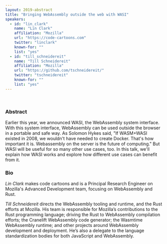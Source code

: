 ```yaml
---
layout: 2019-abstract
title: "Bringing WebAssembly outside the web with WASI"
speakers:
  - id: "lin_clark"
    name: "Lin Clark"
    affiliation: "Mozilla"
    url: "https://code-cartoons.com"
    twitter: "linclark"
    known-for: ""
    list: "yes"
  - id: "till_schneidereit"
    name: "Till Schneidereit"
    affiliation: "Mozilla"
    url: "https://github.com/tschneidereit/"
    twitter: "tschneidereit"
    known-for: ""
    list: "yes"
---
```


<br/>

### Abstract

Earlier this year, we announced WASI, the WebAssembly system interface. With this system interface, WebAssembly can be used outside the browser in a portable and safe way. As Solomon Hykes said, "If WASM+WASI existed in 2008, we wouldn't have needed to create Docker. That's how important it is. Webassembly on the server is the future of computing."  But WASI will be useful for so many other use cases, too. In this talk, we'll explain how WASI works and explore how different use cases can benefit from it.

### Bio

_Lin Clark_ makes code cartoons and is a Principal Research Engineer on Mozilla's Advanced Development team, focusing on WebAssembly and Rust.


_Till Schneidereit_ directs the WebAssembly tooling and runtime, and the Rust efforts at Mozilla. His team is responsible for Mozilla’s contributions to the Rust programming language; driving the Rust to WebAssembly compilation efforts; the Cranelift WebAssembly code generator; the Wasmtime WebAssembly runtime; and other projects around WebAssembly development and deployment. He’s also a delegate to the language standardization bodies for both JavaScript and WebAssembly.

